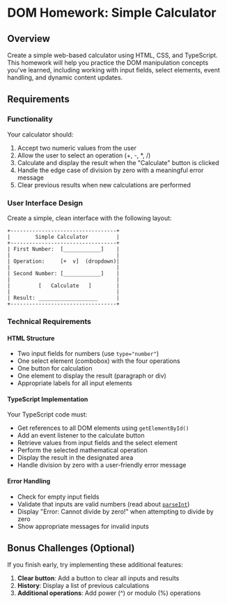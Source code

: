 # DOM Homework: Simple Calculator

## Overview

Create a simple web-based calculator using HTML, CSS, and TypeScript. This homework will help you practice the DOM manipulation concepts you've learned, including working with input fields, select elements, event handling, and dynamic content updates.

## Requirements

### Functionality
Your calculator should:
1. Accept two numeric values from the user
2. Allow the user to select an operation (+, -, *, /)
3. Calculate and display the result when the "Calculate" button is clicked
4. Handle the edge case of division by zero with a meaningful error message
5. Clear previous results when new calculations are performed

### User Interface Design

Create a simple, clean interface with the following layout:

```
+----------------------------------+
|        Simple Calculator         |
+----------------------------------+
| First Number:  [____________]    |
|                                  |
| Operation:     [+  v]  (dropdown)|
|                                  |
| Second Number: [____________]    |
|                                  |
|         [   Calculate   ]        |
|                                  |
| Result: ___________________      |
+----------------------------------+
```

### Technical Requirements

#### HTML Structure
- Two input fields for numbers (use `type="number"`)
- One select element (combobox) with the four operations
- One button for calculation
- One element to display the result (paragraph or div)
- Appropriate labels for all input elements

#### TypeScript Implementation
Your TypeScript code must:
- Get references to all DOM elements using `getElementById()`
- Add an event listener to the calculate button
- Retrieve values from input fields and the select element
- Perform the selected mathematical operation
- Display the result in the designated area
- Handle division by zero with a user-friendly error message

#### Error Handling
- Check for empty input fields
- Validate that inputs are valid numbers (read about [`parseInt`](https://developer.mozilla.org/en-US/docs/Web/JavaScript/Reference/Global_Objects/parseInt))
- Display "Error: Cannot divide by zero!" when attempting to divide by zero
- Show appropriate messages for invalid inputs

## Bonus Challenges (Optional)

If you finish early, try implementing these additional features:
1. **Clear button**: Add a button to clear all inputs and results
2. **History**: Display a list of previous calculations
5. **Additional operations**: Add power (^) or modulo (%) operations
